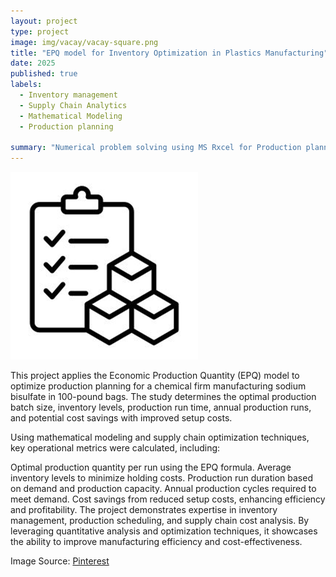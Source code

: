```yaml
---
layout: project
type: project
image: img/vacay/vacay-square.png
title: "EPQ model for Inventory Optimization in Plastics Manufacturing"
date: 2025
published: true
labels:
  - Inventory management
  - Supply Chain Analytics
  - Mathematical Modeling
  - Production planning
  
summary: "Numerical problem solving using MS Rxcel for Production planning and supply chain improvement."
---
```


<img class="img-fluid" src="../img/chemical1.png">

This project applies the Economic Production Quantity (EPQ) model to optimize production planning for a chemical firm manufacturing sodium bisulfate in 100-pound bags. The study determines the optimal production batch size, inventory levels, production run time, annual production runs, and potential cost savings with improved setup costs.

Using mathematical modeling and supply chain optimization techniques, key operational metrics were calculated, including:

Optimal production quantity per run using the EPQ formula.
Average inventory levels to minimize holding costs.
Production run duration based on demand and production capacity.
Annual production cycles required to meet demand.
Cost savings from reduced setup costs, enhancing efficiency and profitability.
The project demonstrates expertise in inventory management, production scheduling, and supply chain cost analysis. By leveraging quantitative analysis and optimization techniques, it showcases the ability to improve manufacturing efficiency and cost-effectiveness.

Image Source: <a href="https://pin.it/6yYluLe9z">Pinterest</a>
